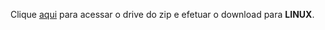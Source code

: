 <p align="justify">Clique <a href="https://drive.google.com/file/d/1JmJiWaRUSXfPPAV0P0FZev-6aAkL6Vky/view?usp=share_link">aqui</a> para acessar o drive do zip e efetuar o download para <b>LINUX</b>.</p>
